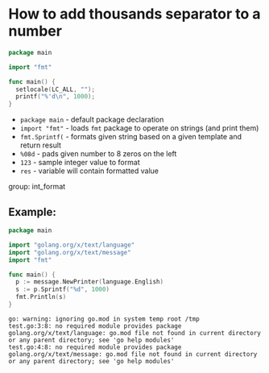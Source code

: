 # How to add thousands separator to a number 

```go
package main

import "fmt"

func main() {
  setlocale(LC_ALL, "");
  printf("%'d\n", 1000);
}
```

- `package main` - default package declaration
- `import "fmt"` - loads `fmt` package to operate on strings (and print them)
- `fmt.Sprintf(` - formats given string based on a given template and return result
- `%08d` - pads given number to 8 zeros on the left
- `123` - sample integer value to format
- `res` - variable will contain formatted value

group: int_format

## Example: 
```go
package main

import "golang.org/x/text/language"
import "golang.org/x/text/message"
import "fmt"

func main() {
  p := message.NewPrinter(language.English)
  s := p.Sprintf("%d", 1000)
  fmt.Println(s)
}
```
```
go: warning: ignoring go.mod in system temp root /tmp
test.go:3:8: no required module provides package golang.org/x/text/language: go.mod file not found in current directory or any parent directory; see 'go help modules'
test.go:4:8: no required module provides package golang.org/x/text/message: go.mod file not found in current directory or any parent directory; see 'go help modules'
```

